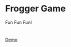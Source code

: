 Frogger Game
===============================

Fun Fun Fun!
#
[Demo](https://tsolarin.github.io/frogger-game/index.html)
